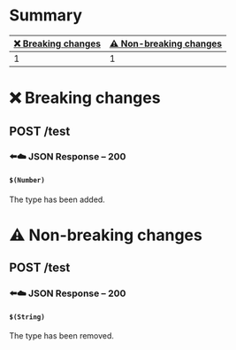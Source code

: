 # Summary

| [❌ Breaking changes](#breaking-changes) | [⚠️ Non-breaking changes](#non-breaking-changes) |
|------------------------------------------|--------------------------------------------------|
| 1                                        | 1                                                |

# <span id="breaking-changes"></span>❌ Breaking changes

## **POST** /test

### ⬅️☁️ JSON Response – 200

#### `$(Number)`

The type has been added.

# <span id="non-breaking-changes"></span>⚠️ Non-breaking changes

## **POST** /test

### ⬅️☁️ JSON Response – 200

#### `$(String)`

The type has been removed.
